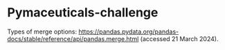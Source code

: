# Pymaceuticals-challenge

Types of merge options: https://pandas.pydata.org/pandas-docs/stable/reference/api/pandas.merge.html (accessed 21 March 2024).
